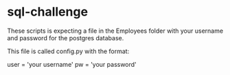 # sql-challenge

These scripts is expecting a file in the Employees folder with your username and password for the postgres database. 

This file is called config.py with the format:

user = 'your username'
pw = 'your password'
